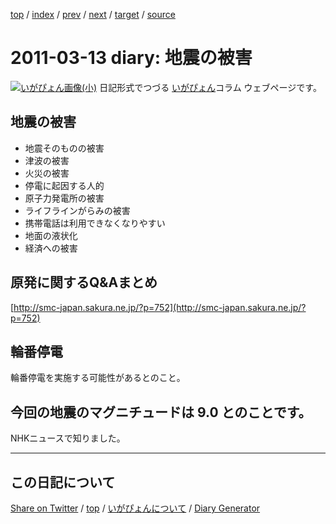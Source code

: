 [top](../index.html) 
 / [index](index.html) 
 / [prev](ig110312.html) 
 / [next](ig110315.html) 
 / [target](https://igapyon.github.io/diary/2011/ig110313.html) 
 / [source](https://github.com/igapyon/diary/blob/gh-pages/2011/ig110313.html.src.md) 

2011-03-13 diary: 地震の被害
=====================================================================================================
[![いがぴょん画像(小)](https://igapyon.github.io/diary/images/iga200306s.jpg "いがぴょん")](https://igapyon.github.io/diary/memo/memoigapyon.html) 日記形式でつづる [いがぴょん](https://igapyon.github.io/diary/memo/memoigapyon.html)コラム ウェブページです。

## 地震の被害


* 地震そのものの被害
* 津波の被害
* 火災の被害
* 停電に起因する人的
* 原子力発電所の被害
* ライフラインがらみの被害
* 携帯電話は利用できなくなりやすい
* 地面の液状化
* 経済への被害



## 原発に関するQ&Aまとめ

[http://smc-japan.sakura.ne.jp/?p=752](http://smc-japan.sakura.ne.jp/?p=752)


## 輪番停電

輪番停電を実施する可能性があるとのこと。


## 今回の地震のマグニチュードは 9.0 とのことです。

NHKニュースで知りました。


----------------------------------------------------------------------------------------------------

## この日記について

[Share on Twitter](https://twitter.com/intent/tweet?hashtags=igapyon%2Cdiary%2C%E3%81%84%E3%81%8C%E3%81%B4%E3%82%87%E3%82%93&text=%E5%9C%B0%E9%9C%87%E3%81%AE%E8%A2%AB%E5%AE%B3&url=https%3A%2F%2Figapyon.github.io%2Fdiary%2F2011%2Fig110313.html) / [top](../index.html) / [いがぴょんについて](https://igapyon.github.io/diary/memo/memoigapyon.html) / [Diary Generator](https://github.com/igapyon/igapyonv3)
